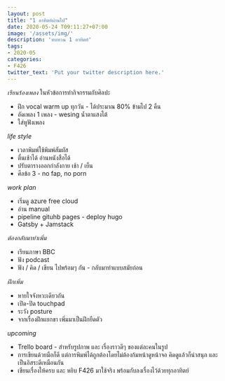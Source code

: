 ```yaml
---
layout: post
title: "1 อาทิตย์ผ่านไป"
date: 2020-05-24 T09:11:27+07:00
image: '/assets/img/'
description: 'ทบทวน 1 อาทิตย์'
tags:
- 2020-05
categories:
- F426
twitter_text: 'Put your twitter description here.'
---
```

*เรียนร้องเพลง*
ในหัวข้อการทำกิจกรรมกับศิลปะ
- ฝึก vocal warm up ทุกวัน - ได้ประมาณ 80% ข้ามไป 2 คืน
- อัดเพลง 1 เพลง - wesing น้ำตาแสงไต้
- ใส่หูฟังเพลง

*life style*
- เวลาพิมพ์ใช้พิมพ์สัมผัส
- ตื่นเช้าได้ อ่านหนังสือได้
- ปรับตารางออกกำลังกาย เช้า / เย็น
- ศีลข้อ 3 - no fap, no porn

*work plan*
- เริ่มดู azure free cloud
- อ่าน manual
- pipeline gituhb pages - deploy hugo
- Gatsby + Jamstack

*ต้องกลับมาทำเพิ่ม*
- เรียนภาษา BBC
- ฟัง podcast
- ฟัง / คิด / เขียน ไปพร้อมๆ กัน - กลับมาทำแบบสมัยก่อน

*ฝึกเพิ่ม*
- หายใจจังหวะเดียวกัน
- เปิด-ปิด touchpad
- ระวัง posture
- จากเรื่องฝึกแยกขา เพิ่มมาเป็นฝึกยืดตัว

*upcoming*
- Trello board - สำหรับรูปภาพ และ เรื่องราวดีๆ ของแต่ละคนในรูป
- การเขียนด้วยมือก็ดี แต่การพิมพ์ได้ถูกต้องโดยไม่ต้องก้มหน้าดูหน้าจอ คิดดูแล้วก็น่าสนุก และ เป็นอิสระดีเหมือนกัน
- เขียนเรื่องให้ครบ และ หยิบ F426 มาใช้จริง พร้อมกับลงเรื่องไว้ด้วยทุกอาทิตย์

